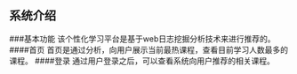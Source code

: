 ## 系统介绍
###基本功能
该个性化学习平台是基于web日志挖掘分析技术来进行推荐的。
####首页
首页是通过分析，向用户展示当前最热课程，查看目前学习人数最多的课程。
####登录
通过用户登录之后，可以查看系统向用户推荐的相关课程。
